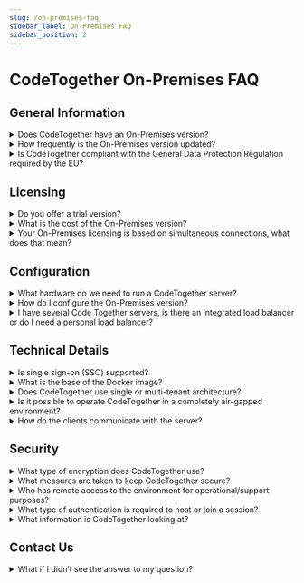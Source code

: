 ```yaml
---
slug: /on-premises-faq
sidebar_label: On-Premises FAQ
sidebar_position: 2
---
```


# CodeTogether On-Premises FAQ

## General Information

<details>
  <summary>Does CodeTogether have an On-Premises version?</summary>

Yes, an [On-Premises](https://www.codetogether.com/on-premises/) version of CodeTogether is available for Enterprise customers via a container image. The container provides a full set of collaboration services, including tailored client plugins for the host IDEs. See the [CodeTogether On-Premises Installation Guide](../on-premises/on-premises-installation-guide.md) for details.

</details>

<details>
  <summary>How frequently is the On-Premises version updated?</summary>

On-Premises updates are in sync with updates to our public SaaS service, which are typically 6 to 8 weeks apart. However, you are not forced to follow this schedule and can update when desired.

</details>

<details>
  <summary>Is CodeTogether compliant with the General Data Protection Regulation required by the EU?</summary>

On-Premises usage of CodeTogether does not share nor capture any information that Genuitec has access to. In addition, the edge servers themselves as used in CodeTogether do not store information. Any extra requirements for internal software usage may still apply but is out of Genuitec’s scope.

</details>

## Licensing

<details>
  <summary>Do you offer a trial version?</summary>

We are happy to offer a free 45 day trial. Contact [customer service](https://www.codetogether.com/pricing/on-premises-contact-us/) to get your license.

</details>

<details>
  <summary>What is the cost of the On-Premises version?</summary>

The Enterprise On-Premises plan starts at US$1750/year and can be tailored to meet your specific needs. For details, see [CodeTogether Plans & Pricing](https://www.codetogether.com/pricing/).

</details>

<details>
  <summary>Your On-Premises licensing is based on simultaneous connections, what does that mean?</summary>

Simultaneous connections refers to the number of people that can be part of a session on the server at the same time. For example, if you are licensed for 25 simultaneous connections, 25 people can be in the session; it doesn’t matter if they are hosts or participants, or in one session or several.

</details>

## Configuration

<details>
  <summary>What hardware do we need to run a CodeTogether server?</summary>

The CodeTogether service does not require a very powerful system—it’s more of a lightweight relay and coordinating box. For some context, we run our service on a t3a.medium Amazon EC2 instance, which is essentially a dual core 2.5Ghz processor with 4 GB of memory. This box routinely handles over 250 simultaneous connections, and it could probably handle a bit more.

</details>

<details>
  <summary>How do I configure the On-Premises version?</summary>

Pull down the Docker image from Genuitec’s Private Docker Registry or our security-audited listing in the [Red Hat Software Catalog](https://catalog.redhat.com/software/containers/genuitec/codetogether/5fbbdc772937386820426f55), and then run the CodeTogether On-Premises container with straight-up Docker or Kubernetes. For detailed instructions, see [CodeTogether On-Premises Installation Guide](../on-premises/on-premises-installation-guide.md)

</details>

<details>
  <summary>I have several Code Together servers, is there an integrated load balancer or do I need a personal load balancer?</summary>

As of version 2022.1, CodeTogether does support multi-server deployments for load balancing, and lower latency in regional deployments. See the [CodeTogether On-Premises Installation Guide](../on-premises/on-premises-installation-guide.md) for details.

</details>

## Technical Details

<details>
  <summary>Is single sign-on (SSO) supported?</summary>

CodeTogether 4.0 introduced [single sign-on (SSO) integration](/on-premises/sso/sso.md) for on-premises installations. If the SSO provider supports the OpenID Connect protocol for sign on, on-premises installations can allow CodeTogether access to users only if they’ve been authorized by the provider. The OIDC protocol ensures CodeTogether works with providers like Okta, Azure AD, Microsoft AD FS, Auth0, Oracle and Keycloak.

</details>

<details>
  <summary>What is the base of the Docker image?</summary>

The base is RedHat UBI 8.

</details>

<details>
  <summary>Does CodeTogether use single or multi-tenant architecture?</summary>

The On-Premises version of CodeTogether uses single tenant architecture.

</details>

<details>
  <summary>Is it possible to operate CodeTogether in a completely air-gapped environment?</summary>

Yes, CodeTogether On-Premises is perfect for an air-gapped environment. It does not connect with any external servers, including our own.

</details>

<details>
  <summary>How do the clients communicate with the server?</summary>

Clients use both HTTPs and Websockets to communicate with the CodeTogether server.

</details>

## Security

<details>
  <summary>What type of encryption does CodeTogether use?</summary>

In addition to encryption using TLS 1.3./SHA 256 at the transport layer, CodeTogether also has end-to-end encryption between the host and participants using AES-GCM. [Learn more](https://www.codetogether.com/download/security/)

</details>

<details>
  <summary>What measures are taken to keep CodeTogether secure?</summary>

Besides strictly following secure coding practices, every build is scanned using vulnerability checking tools like Snyk, Trivy, etc. Penetration tests are frequently run on our container, ensuring that it is not susceptible to vulnerabilities and attacks. Our security audited listing can be found in the [Red Hat Software catalog](https://catalog.redhat.com/software/containers/genuitec/codetogether/5fbbdc772937386820426f55).

</details>

<details>
  <summary>Who has remote access to the environment for operational/support purposes?</summary>

For our On-Premises offering, only your organization has access.

</details>

<details>
  <summary>What type of authentication is required to host or join a session?</summary>

If an SSO provider is used (optional), then hosts and guests must authenticate before being able to use any CodeTogether services. Beyond SSO, only the internal URL of the CodeTogether server is needed to host a session with the On-Premises version. Participants join sessions using a URL shared directly by the host and the URL changes with each session. See [Using CodeTogether Teams](../user-guides/codetogether-teams.md)) for additional joining options.

</details>

<details>
  <summary>What information is CodeTogether looking at?</summary>

The On-Premises version of CodeTogether is located on your server and does not connect to any external servers. CodeTogether looks at the files in the development workspace and transfers those files as needed between members of the session to enable its core function of shared coding. However, participants do not retain these files after the session is closed. Only the files being actively edited are shared. For the rest, CodeTogether only shares file and directory names so that the workspace views and project trees can be displayed in the collaborative environments.

With end-to-end encryption always in place, your on-premises server never sees the contents of the file so it never stores any of these encrypted files. The server simply moves files between participants. CodeTogether also transfers validation markers, quick fix information, and content assist suggestions between members of the session to facilitate the primary function of collaborative coding.

</details>

## Contact Us

<details>
  <summary>What if I didn’t see the answer to my question?</summary>

For technical questions, the easiest way to connect with us is via our [Gitter community](https://gitter.im/CodeTogether-com/community). You can also email us at support@codetogether.com.

For general information or sales questions, contact customer service at info@codetogether.com. You can also contact us via phone at +1.214.614.8328 or +1.888.914.6620.

You can also reach out to us on [Twitter](https://twitter.com/Genuitec), [Facebook](https://www.facebook.com/Genuitec/) or [LinkedIn](https://www.linkedin.com/company/genuitec-llc).

</details>